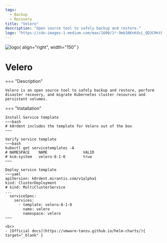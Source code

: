 ```yaml
---
tags:
  - Backup 
  - Recovery
title: "Velero"
description: "Open source tool to safely backup and restore."
logo: "https://cdn-images-1.medium.com/max/1600/1*-9mb3AKnKdcL_QD3CMnthQ.png"
---
```

![logo](https://cdn-images-1.medium.com/max/1600/1*-9mb3AKnKdcL_QD3CMnthQ.png){ align="right", width="150" }
# Velero

=== "Description"

    Velero is an open source tool to safely backup and restore, perform disaster recovery, and migrate Kubernetes cluster resources and persistent volumes.
    

=== "Installation"

    Install Service template
    ~~~bash
    # k0rdent includes the template for Velero out of the box
    ~~~

    Verify service template
    ~~~bash
    kubectl get servicetemplates -A
    # NAMESPACE    NAME                VALID
    # kcm-system   velero-8-1-0        true
    ~~~

    Deploy service template
    ~~~yaml
    apiVersion: k0rdent.mirantis.com/v1alpha1
    kind: ClusterDeployment
    # kind: MultiClusterService
    ...
      serviceSpec:
        services:
          - template: velero-8-1-0
            name: velero
            namespace: velero
    ~~~

    <br>
    - [Official docs](https://vmware-tanzu.github.io/helm-charts/){ target="_blank" }

